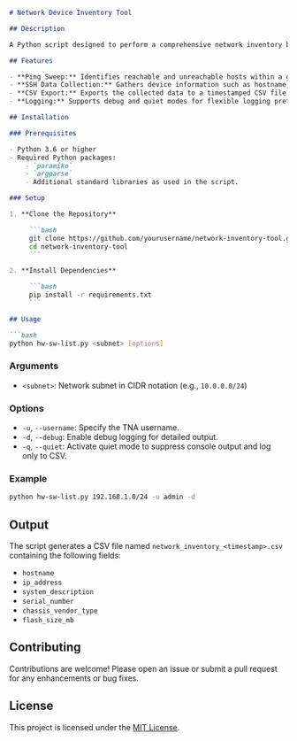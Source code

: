 ```markdown
# Network Device Inventory Tool

## Description

A Python script designed to perform a comprehensive network inventory by ping sweeping a specified subnet and gathering detailed device information via SSH.

## Features

- **Ping Sweep:** Identifies reachable and unreachable hosts within a given subnet.
- **SSH Data Collection:** Gathers device information such as hostname, software version, serial number, chassis type, and flash size.
- **CSV Export:** Exports the collected data to a timestamped CSV file for easy analysis.
- **Logging:** Supports debug and quiet modes for flexible logging preferences.

## Installation

### Prerequisites

- Python 3.6 or higher
- Required Python packages:
    - `paramiko`
    - `argparse`
    - Additional standard libraries as used in the script.

### Setup

1. **Clone the Repository**

     ```bash
     git clone https://github.com/yourusername/network-inventory-tool.git
     cd network-inventory-tool
     ```

2. **Install Dependencies**

     ```bash
     pip install -r requirements.txt
     ```

## Usage

```bash
python hw-sw-list.py <subnet> [options]
```

### Arguments

- `<subnet>`: Network subnet in CIDR notation (e.g., `10.0.0.0/24`)

### Options

- `-u`, `--username`: Specify the TNA username.
- `-d`, `--debug`: Enable debug logging for detailed output.
- `-q`, `--quiet`: Activate quiet mode to suppress console output and log only to CSV.

### Example

```bash
python hw-sw-list.py 192.168.1.0/24 -u admin -d
```

## Output

The script generates a CSV file named `network_inventory_<timestamp>.csv` containing the following fields:

- `hostname`
- `ip_address`
- `system_description`
- `serial_number`
- `chassis_vendor_type`
- `flash_size_mb`

## Contributing

Contributions are welcome! Please open an issue or submit a pull request for any enhancements or bug fixes.

## License

This project is licensed under the [MIT License](LICENSE).
```